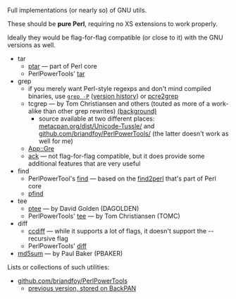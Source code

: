 Full implementations (or nearly so) of GNU utils.

These should be **pure Perl**, requiring no XS extensions to work properly.

Ideally they would be flag-for-flag compatible (or close to it) with the GNU versions as well.

* tar
    * [ptar](http://perldoc.perl.org/ptar.html) — part of Perl core
    * PerlPowerTools' [tar](https://github.com/briandfoy/PerlPowerTools/blob/master/bin/tar)
* grep
    * if you merely want Perl-style regexps and don't mind compiled binaries, use [`grep -P`](https://man7.org/linux/man-pages/man1/grep.1.html#:~:text=%2DP%2C-,%2D%2Dperl%2Dregexp,-Interpret%20I%3CPATTERNS) ([version history](https://git.savannah.gnu.org/cgit/grep.git/log/src/pcresearch.c)) or [pcre2grep](https://www.pcre.org/current/doc/html/index.html)
    * tcgrep — by Tom Christiansen and others (touted as more of a work-alike than other grep rewrites) [(background)](https://www.johndcook.com/blog/2021/03/03/tcgrep/)
        * source available at two different places: [metacpan.org/dist/Unicode-Tussle/](https://metacpan.org/dist/Unicode-Tussle/source/script/tcgrep) and [github.com/briandfoy/PerlPowerTools/](https://github.com/briandfoy/PerlPowerTools/blob/master/bin/grep) (the latter doesn't work as well for me)
    * [App::Gre](https://metacpan.org/pod/App::Gre)
    * [ack](https://beyondgrep.com/) — not flag-for-flag compatible, but it does provide some additional features that are very useful
* find
    * PerlPowerTool's [find](https://github.com/briandfoy/PerlPowerTools/blob/master/bin/find) — based on the [find2perl](http://perldoc.perl.org/find2perl.html) that's part of Perl core
    * [pfind](https://metacpan.org/dist/App-Pfind/view/script/pfind)
* tee
    * [ptee](https://metacpan.org/dist/Tee/view/bin/ptee) — by David Golden (DAGOLDEN)
    * PerlPowerTools' [tee](https://github.com/briandfoy/PerlPowerTools/blob/master/bin/tee) — by Tom Christiansen (TOMC)
* diff
    * [ccdiff](https://metacpan.org/dist/App-ccdiff/view/ccdiff) — while it supports a lot of flags, it doesn't support the --recursive flag
    * PerlPowerTools' [diff](https://github.com/briandfoy/PerlPowerTools/blob/master/bin/diff)
* [md5sum](https://metacpan.org/pod/release/PBAKER/md5sum-perl-0.1/md5sum-perl) — by Paul Baker (PBAKER)

Lists or collections of such utilities:

* [github.com/briandfoy/PerlPowerTools](https://github.com/briandfoy/PerlPowerTools)
    * [previous version, stored on BackPAN](https://metacpan.org/release/CWEST/ppt-0.14)
